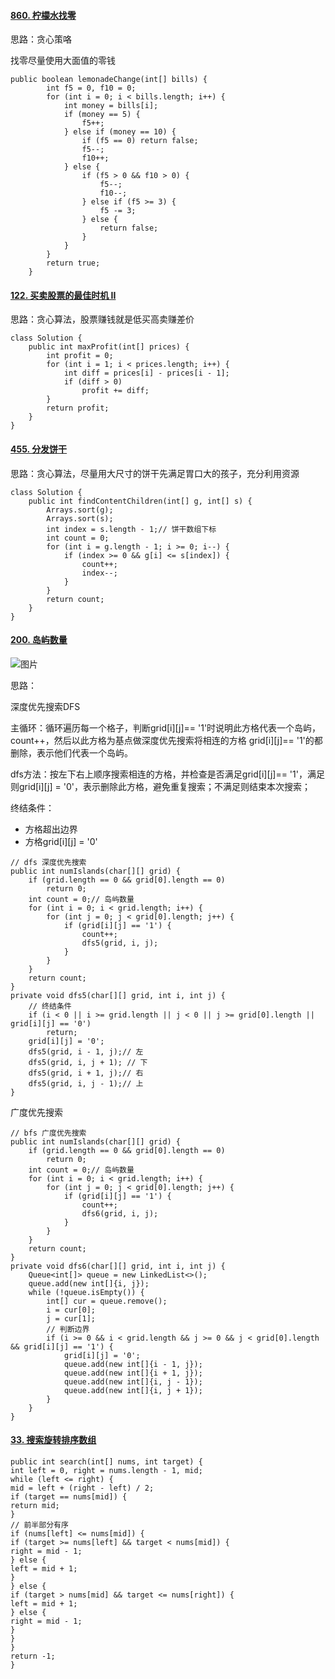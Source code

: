 #### [860. 柠檬水找零](https://leetcode-cn.com/problems/lemonade-change/)

思路：贪心策咯

找零尽量使用大面值的零钱

```plain
public boolean lemonadeChange(int[] bills) {
        int f5 = 0, f10 = 0;
        for (int i = 0; i < bills.length; i++) {
            int money = bills[i];
            if (money == 5) {
                f5++;
            } else if (money == 10) {
                if (f5 == 0) return false;
                f5--;
                f10++;
            } else {
                if (f5 > 0 && f10 > 0) {
                    f5--;
                    f10--;
                } else if (f5 >= 3) {
                    f5 -= 3;
                } else {
                    return false;
                }
            }
        }
        return true;
    }
```
#### [122. 买卖股票的最佳时机 II](https://leetcode-cn.com/problems/best-time-to-buy-and-sell-stock-ii/)

思路：贪心算法，股票赚钱就是低买高卖赚差价

```plain
class Solution {
    public int maxProfit(int[] prices) {
        int profit = 0;
        for (int i = 1; i < prices.length; i++) {
            int diff = prices[i] - prices[i - 1];
            if (diff > 0)
                profit += diff;
        }
        return profit;
    }
}
```
#### [455. 分发饼干](https://leetcode-cn.com/problems/assign-cookies/)

思路：贪心算法，尽量用大尺寸的饼干先满足胃口大的孩子，充分利用资源

```plain
class Solution {
    public int findContentChildren(int[] g, int[] s) {
        Arrays.sort(g);
        Arrays.sort(s);
        int index = s.length - 1;// 饼干数组下标
        int count = 0;
        for (int i = g.length - 1; i >= 0; i--) {
            if (index >= 0 && g[i] <= s[index]) {
                count++;
                index--;
            }
        }
        return count;
    }
}
```
#### [200. 岛屿数量](https://leetcode-cn.com/problems/number-of-islands/)

![图片](https://uploader.shimo.im/f/WiBi0PdSUSLMa3NT.png!thumbnail?fileGuid=j9qhrPWt3QKhWkr9)

思路：

深度优先搜索DFS

主循环：循环遍历每一个格子，判断grid[i][j]== '1'时说明此方格代表一个岛屿，count++，然后以此方格为基点做深度优先搜索将相连的方格 grid[i][j]== '1'的都删除，表示他们代表一个岛屿。

dfs方法：按左下右上顺序搜索相连的方格，并检查是否满足grid[i][j]== '1'，满足则grid[i][j] = '0'，表示删除此方格，避免重复搜索；不满足则结束本次搜索；

终结条件：

* 方格超出边界
* 方格grid[i][j] = '0'
```plain
// dfs 深度优先搜索
public int numIslands(char[][] grid) {
    if (grid.length == 0 && grid[0].length == 0)
        return 0;
    int count = 0;// 岛屿数量
    for (int i = 0; i < grid.length; i++) {
        for (int j = 0; j < grid[0].length; j++) {
            if (grid[i][j] == '1') {
                count++;
                dfs5(grid, i, j);
            }
        }
    }
    return count;
}
private void dfs5(char[][] grid, int i, int j) {
    // 终结条件
    if (i < 0 || i >= grid.length || j < 0 || j >= grid[0].length || grid[i][j] == '0')
        return;
    grid[i][j] = '0';
    dfs5(grid, i - 1, j);// 左
    dfs5(grid, i, j + 1); // 下
    dfs5(grid, i + 1, j);// 右
    dfs5(grid, i, j - 1);// 上
}
```
广度优先搜索
```plain
// bfs 广度优先搜索
public int numIslands(char[][] grid) {
    if (grid.length == 0 && grid[0].length == 0)
        return 0;
    int count = 0;// 岛屿数量
    for (int i = 0; i < grid.length; i++) {
        for (int j = 0; j < grid[0].length; j++) {
            if (grid[i][j] == '1') {
                count++;
                dfs6(grid, i, j);
            }
        }
    }
    return count;
}
private void dfs6(char[][] grid, int i, int j) {
    Queue<int[]> queue = new LinkedList<>();
    queue.add(new int[]{i, j});
    while (!queue.isEmpty()) {
        int[] cur = queue.remove();
        i = cur[0];
        j = cur[1];
        // 判断边界
        if (i >= 0 && i < grid.length && j >= 0 && j < grid[0].length && grid[i][j] == '1') {
            grid[i][j] = '0';
            queue.add(new int[]{i - 1, j});
            queue.add(new int[]{i + 1, j});
            queue.add(new int[]{i, j - 1});
            queue.add(new int[]{i, j + 1});
        }
    }
}
```
#### [33. 搜索旋转排序数组](https://leetcode-cn.com/problems/search-in-rotated-sorted-array/)

```plain
public int search(int[] nums, int target) {
int left = 0, right = nums.length - 1, mid;
while (left <= right) {
mid = left + (right - left) / 2;
if (target == nums[mid]) {
return mid;
}
// 前半部分有序
if (nums[left] <= nums[mid]) {
if (target >= nums[left] && target < nums[mid]) {
right = mid - 1;
} else {
left = mid + 1;
}
} else {
if (target > nums[mid] && target <= nums[right]) {
left = mid + 1;
} else {
right = mid - 1;
}
}
}
return -1;
}
```
#### 
